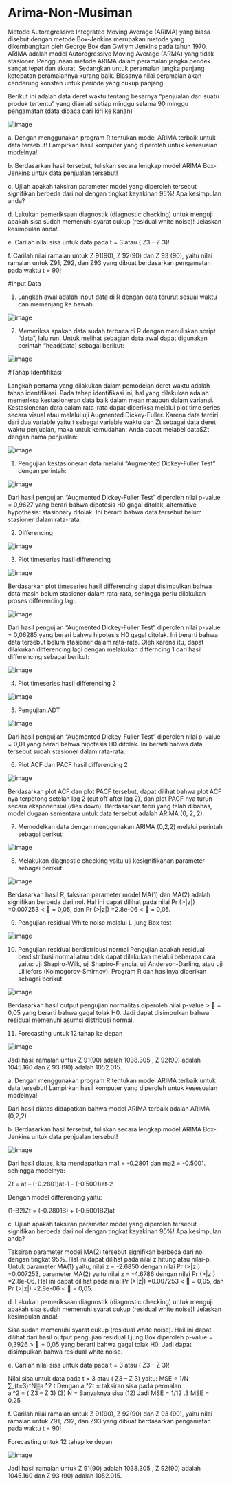 # Arima-Non-Musiman

Metode Autoregressive Integrated Moving Average (ARIMA) yang biasa disebut dengan metode Box-Jenkins merupakan metode yang dikembangkan oleh George Box dan Gwilym Jenkins pada tahun 1970. ARIMA adalah model Autoregressive Moving Average (ARMA) yang tidak stasioner. Penggunaan metode ARIMA dalam peramalan jangka pendek sangat tepat dan akurat. Sedangkan untuk peramalan jangka panjang ketepatan peramalannya kurang baik. Biasanya nilai peramalan akan cenderung konstan untuk periode yang cukup panjang.

Berikut ini adalah data deret waktu tentang besarnya “penjualan dari suatu produk tertentu” yang diamati setiap minggu selama 90 minggu pengamatan (data dibaca dari kiri ke kanan)

![image](https://user-images.githubusercontent.com/116244436/197442751-60cb660a-c2f2-418b-a8c1-e9513e6d00e3.png)

a. Dengan menggunakan program R tentukan model ARIMA terbaik untuk data tersebut! Lampirkan hasil komputer yang diperoleh untuk kesesuaian modelnya! 

b. Berdasarkan hasil tersebut, tuliskan secara lengkap model ARIMA Box-Jenkins untuk data penjualan tersebut! 

c. Ujilah apakah taksiran parameter model yang diperoleh tersebut signifikan berbeda dari nol dengan tingkat keyakinan 95%! Apa kesimpulan anda? 

d. Lakukan pemeriksaan diagnostik (diagnostic checking) untuk menguji apakah sisa sudah memenuhi syarat cukup (residual white noise)! Jelaskan kesimpulan anda! 

e. Carilah nilai sisa untuk data pada t = 3 atau ( Z3 –  Z ̂3)! 

f. Carilah nilai ramalan untuk Z ̂91(90), Z ̂92(90) dan Z ̂93 (90), yaitu nilai ramalan untuk Z91, Z92, dan Z93 yang dibuat berdasarkan pengamatan pada waktu t = 90!

#Input Data 

1.	Langkah awal adalah input data di R dengan data terurut sesuai waktu dan memanjang ke bawah.

![image](https://user-images.githubusercontent.com/116244436/197442958-c557b43a-8c23-4bd5-95ad-949fc27623e4.png)

2.  Memeriksa apakah data sudah terbaca di R dengan menuliskan script “data”, lalu run. Untuk melihat sebagian data awal dapat digunakan perintah “head(data) sebagai berikut:

![image](https://user-images.githubusercontent.com/116244436/197443115-5f098107-5858-4438-a08c-07c291a1208b.png)

#Tahap Identifikasi

Langkah pertama yang dilakukan dalam pemodelan deret waktu adalah tahap identifikasi. Pada tahap identifikasi ini, hal yang dilakukan adalah memeriksa kestasioneran data baik dalam mean maupun dalam variansi. Kestasioneran data dalam rata-rata dapat diperiksa melalui plot time series secara visual atau melalui uji Augmented Dickey-Fuller. Karena data terdiri dari dua variable yaitu t sebagai variable waktu dan Zt sebagai data deret waktu penjualan, maka untuk kemudahan, Anda dapat melabel data$Zt dengan nama penjualan:

![image](https://user-images.githubusercontent.com/116244436/197443228-c2050ff2-3a13-4e16-8e92-d49c89f19ef5.png)

1.	Pengujian kestasioneran data melalui “Augmented Dickey-Fuller Test” dengan perintah:

![image](https://user-images.githubusercontent.com/116244436/197443297-89349549-4f44-4dec-930c-349824acdb77.png)

Dari hasil pengujian “Augmented Dickey-Fuller Test” diperoleh nilai p-value = 0,9627 yang berari bahwa dipotesis H0 gagal ditolak, alternative hypothesis: stasionary ditolak. Ini berarti bahwa data tersebut belum stasioner dalam rata-rata.

2.  Differencing

![image](https://user-images.githubusercontent.com/116244436/197443381-238416e1-423e-47d1-9f8d-28b7d3b5e701.png)

3.	Plot timeseries hasil differencing

![image](https://user-images.githubusercontent.com/116244436/197443438-d07d5fd9-7000-4774-a5bb-19877e3d7331.png)

Berdasarkan plot timeseries hasil differencing dapat disimpulkan bahwa data masih belum stasioner dalam rata-rata, sehingga perlu dilakukan proses differencing lagi.

![image](https://user-images.githubusercontent.com/116244436/197443482-40cea678-20f4-4a72-977d-d221bb0735b2.png)

Dari hasil pengujian “Augmented Dickey-Fuller Test” diperoleh nilai p-value = 0,06285 yang berari bahwa hipotesis H0 gagal ditolak. Ini berarti bahwa data tersebut belum stasioner dalam  rata-rata. Oleh karena itu, dapat dilakukan differencing lagi dengan melakukan differncing 1 dari hasil differencing sebagai berikut:

![image](https://user-images.githubusercontent.com/116244436/197443528-86423f36-cbb2-43a7-b365-f65a75867776.png)

4.	Plot timeseries hasil differencing 2

![image](https://user-images.githubusercontent.com/116244436/197443571-bf7fe064-718d-49a9-9a64-44a517a3fd4b.png)

5.	Pengujian ADT 

![image](https://user-images.githubusercontent.com/116244436/197443618-073def9e-5914-42cd-9242-51b1e975a456.png)

Dari hasil pengujian “Augmented Dickey-Fuller Test” diperoleh nilai p-value = 0,01 yang berari bahwa hipotesis H0 ditolak. Ini berarti bahwa data tersebut sudah stasioner dalam rata-rata.

6.	Plot ACF dan PACF hasil differencing 2

![image](https://user-images.githubusercontent.com/116244436/197443708-ac8923d4-707f-4d3d-9aef-44361749f487.png)

Berdasarkan plot ACF dan plot PACF tersebut, dapat dilihat bahwa plot ACF nya terpotong setelah lag 2 (cut off after lag 2), dan plot PACF nya turun secara eksponensial (dies down). Berdasarkan teori yang telah dibahas, model dugaan sementara untuk data tersebut adalah ARIMA (0, 2, 2).

7.  Memodelkan data dengan menggunakan ARIMA (0,2,2) melalui perintah sebagai berikut:

![image](https://user-images.githubusercontent.com/116244436/197443813-9598f82f-c1dc-47f8-85b0-63a6c8f89953.png)

8.  Melakukan diagnostic checking yaitu uji kesignifikanan parameter sebagai berikut:

![image](https://user-images.githubusercontent.com/116244436/197443888-8fac5bca-c2ef-4443-965b-69242f6d2932.png)

Berdasarkan hasil R, taksiran parameter model MA(1) dan MA(2) adalah signifikan berbeda dari nol. Hal ini dapat dilihat pada nilai Pr (>|z|) =0.007253 <  = 0,05, dan Pr (>|z|) =2.8e-06 <  = 0,05.

9.  Pengujian residual White noise melalui L-jung Box test

![image](https://user-images.githubusercontent.com/116244436/197444002-f458f4fd-a763-4247-a841-b1d04585ea1e.png)

10.	Pengujian residual berdistribusi normal
Pengujian apakah residual berdistribusi normal atau tidak dapat dilakukan melalui beberapa cara yaitu: uji Shapiro-Wilk, uji Shapiro-Francia, uji Anderson-Darling, atau uji Lilliefors (Kolmogorov-Smirnov). Program R dan hasilnya diberikan sebagai berikut:

![image](https://user-images.githubusercontent.com/116244436/197444108-2b377eca-870e-4bdc-8482-54265e8bb54c.png)

Berdasarkan hasil output pengujian normalitas diperoleh nilai p-value >  = 0,05 yang berarti bahwa gagal tolak H0. Jadi dapat disimpulkan bahwa residual memenuhi asumsi distribusi normal.

11.	Forecasting untuk 12 tahap ke depan

![image](https://user-images.githubusercontent.com/116244436/197444206-c479d3de-838b-4c42-bce4-caaa550dec01.png)

Jadi hasil ramalan untuk  Z ̂91(90) adalah 1038.305 , Z ̂92(90) adalah 1045.160  dan Z ̂93 (90) adalah 1052.015.

a. Dengan menggunakan program R tentukan model ARIMA terbaik untuk data tersebut! Lampirkan hasil komputer yang diperoleh untuk kesesuaian modelnya! 

Dari hasil diatas didapatkan bahwa model ARIMA terbaik adalah ARIMA (0,2,2)

b. Berdasarkan hasil tersebut, tuliskan secara lengkap model ARIMA Box-Jenkins untuk data penjualan tersebut! 

![image](https://user-images.githubusercontent.com/116244436/197444281-f17dfeff-5476-4de6-a292-a2a160ce900d.png)

Dari hasil diatas, kita mendapatkan ma1 = -0.2801 dan ma2 = -0.5001. sehingga modelnya:

Zt = at – (-0.2801)at-1 - (-0.5001)at-2 

Dengan model differencing yaitu:

(1-B2)Zt =  (-0.2801B) + (-0.5001B2)at

c. Ujilah apakah taksiran parameter model yang diperoleh tersebut signifikan berbeda dari nol dengan tingkat keyakinan 95%! Apa kesimpulan anda? 

Taksiran parameter model MA(2) tersebut signifikan berbeda dari nol dengan tingkat 95%. Hal ini dapat dilihat pada nilai z hitung atau nilai-p. Untuk parameter MA(1) yaitu, nilai z = -2.6850 dengan nilai Pr (>|z|) =0.007253, parameter MA(2) yaitu nilai z = -4.6786 dengan nilai Pr (>|z|) =2.8e-06.  Hal ini dapat dilihat pada nilai Pr (>|z|) =0.007253 <  = 0,05, dan Pr (>|z|) =2.8e-06 <  = 0,05.

d. Lakukan pemeriksaan diagnostik (diagnostic checking) untuk menguji apakah sisa sudah memenuhi syarat cukup (residual white noise)! Jelaskan kesimpulan anda! 

Sisa sudah memenuhi syarat cukup (residual white noise). Hail ini dapat dilihat dari hasil output pengujian residual Ljung Box diperoleh p-value = 0,3926 >  = 0,05 yang berarti bahwa gagal tolak H0. Jadi dapat disimpulkan bahwa residual white noise.

e. Carilah nilai sisa untuk data pada t = 3 atau ( Z3 –  Z ̂3)! 

Nilai sisa untuk data pada t = 3 atau ( Z3 –  Z ̂3) yaitu:
MSE = 1/N ∑_(t=3)^N▒a ̂^2 t
Dengan a ̂^2t = taksiran sisa pada permalan  
a ̂^2 = ( Z3 –  Z ̂3) (3)
N = Banyaknya sisa (12)
Jadi 
MSE = 1/12 .3
MSE = 0.25 

f. Carilah nilai ramalan untuk Z ̂91(90), Z ̂92(90) dan Z ̂93 (90), yaitu nilai ramalan untuk Z91, Z92, dan Z93 yang dibuat berdasarkan pengamatan pada waktu t = 90!

Forecasting untuk 12 tahap ke depan

![image](https://user-images.githubusercontent.com/116244436/197444445-3a75421d-97f4-485c-af06-bb4609c4f851.png)

Jadi hasil ramalan untuk  Z ̂91(90) adalah 1038.305 , Z ̂92(90) adalah 1045.160  dan Z ̂93 (90) adalah 1052.015.
